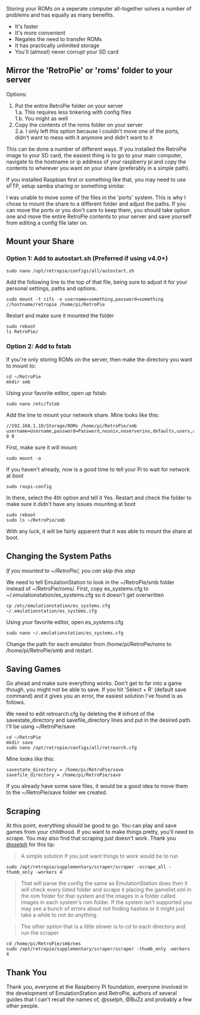 Storing your ROMs on a seperate computer all-together solves a number of problems and has equally as many benefits.

* It's faster
* It's more convenient
* Negates the need to transfer ROMs
* It has practically unlimited storage
* You'll (almost) never corrupt your SD card

## Mirror the 'RetroPie' or 'roms' folder to your server

Options:  

1. Put the entire RetroPie folder on your server  
     1.a. This requires less tinkering with config files  
     1.b. You might as well  
2. Copy the contents of the roms folder on your server  
     2.a. I only left this option because I couldn't move one of the ports, didn't want to mess with it anymore and didn't want to it

This can be done a number of different ways. If you installed the RetroPie image to your SD card, the easiest thing is to go to your main computer, navigate to the hostname or ip address of your raspberry pi and copy the contents to wherever you want on your share (preferably in a simple path).

If you installed Raspbian first or something like that, you may need to use sFTP, setup samba sharing or something similar.

I was unable to move some of the files in the 'ports' system. This is why I chose to mount the share to a different folder and adjust the paths. If you can move the ports or you don't care to keep them, you should take option one and move the entire RetroPie contents to your server and save yourself from editing a config file later on.

## Mount your Share

### Option 1: Add to autostart.sh (Preferred if using v4.0+)

    sudo nano /opt/retropie/configs/all/autostart.sh

Add the following line to the top of that file, being sure to adjust it for your personal settings, paths and options.

    sudo mount -t cifs -o username=something,password=something //hostname/retropie /home/pi/RetroPie

Restart and make sure it mounted the folder

    sudo reboot
    ls RetroPie/

### Option 2: Add to fstab

If you're only storing ROMs on the server, then make the directory you want to mount to:

    cd ~/RetroPie
    mkdir smb

Using your favorite editor, open up fstab:

    sudo nano /etc/fstab

Add the line to mount your network share. Mine looks like this:

    //192.168.1.10/Storage/ROMs /home/pi/RetroPie/smb username=Username,password=Password,nounix,noserverino,defaults,users,auto 0 0

First, make sure it will mount:

    sudo mount -a

If you haven't already, now is a good time to tell your Pi to wait for network at boot

    sudo raspi-config

In there, select the 4th option and tell it Yes.
Restart and check the folder to make sure it didn't have any issues mounting at boot

    sudo reboot
    sudo ls ~/RetroPie/smb

With any luck, it will be fairly apparent that it was able to mount the share at boot.

## Changing the System Paths
_If you mounted to ~/RetroPie/, you can skip this step_

We need to tell EmulationStation to look in the ~/RetroPie/smb folder instead of ~/RetroPie/roms/.
First, copy es_systems.cfg to ~/.emulationstation/es_systems.cfg so it doesn't get overwritten

    cp /etc/emulationstation/es_systems.cfg ~/.emulationstation/es_systems.cfg

Using your favorite editor, open es_systems.cfg

    sudo nano ~/.emulationstation/es_systems.cfg

Change the path for each emulator from /home/pi/RetroPie/roms to /home/pi/RetroPie/smb and restart.

## Saving Games

Go ahead and make sure everything works. Don't get to far into a game though, you might not be able to save. If you hit 'Select + R' (default save command) and it gives you an error, the easiest solution I've found is as follows.

We need to edit retroarch.cfg by deleting the # infront of the savestate_directory and savefile_directory lines and put in the desired path. I'll be using ~/RetroPie/save

    cd ~/RetroPie
    mkdir save
    sudo nano /opt/retropie/configs/all/retroarch.cfg 

Mine looks like this:

    savestate_directory = /home/pi/RetroPie/save
    savefile_directory = /home/pi/RetroPie/save

If you already have some save files, it would be a good idea to move them to the ~/RetroPie/save folder we created.

## Scraping

At this point, everything should be good to go. You can play and save games from your childhood. If you want to make things pretty, you'll need to scrape. You may also find that scraping just doesn't work. Thank you [@sselph](https://retropie.org.uk/forum/user/sselph) for this tip:

> A simple solution if you just want things to work would be to run

    sudo /opt/retropie/supplementary/scraper/scraper -scrape_all -thumb_only -workers 4`

> That will parse the config the same as EmulationStation does then it will check every listed folder and scrape it placing the gamelist.xml in the rom folder for that system and the images in a folder called images in each system's rom folder. If the system isn't supported you may see a bunch of errors about not finding hashes or it might just take a while to not do anything.

> The other option that is a little slower is to cd to each directory and run the scraper

    cd /home/pi/RetroPie/smb/nes
    sudo /opt/retropie/supplementary/scraper/scraper -thumb_only -workers 4

## Thank You
Thank you, everyone at the Raspberry Pi foundation, everyone involved in the development of EmulationStation and RetroPie, authors of several guides that I can't recall the names of, @sselph, @BuZz and probably a few other people.